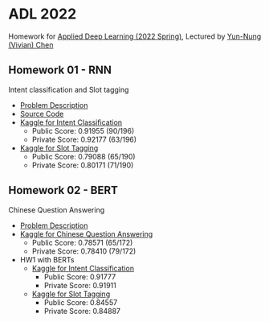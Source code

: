 # ADL 2022

Homework for [Applied Deep Learning (2022 Spring)](http://adl.miulab.tw/), Lectured by [Yun-Nung (Vivian) Chen](http://vivianchen.idv.tw/)

## Homework 01 - RNN

Intent classification and Slot tagging

- [Problem Description](https://www.csie.ntu.edu.tw/~miulab/s110-adl/doc/A1_RNN.pdf)
- [Source Code](https://github.com/JackywithaWhiteDog/ADL-2022/tree/main/hw01)
- [Kaggle for Intent Classification](https://www.kaggle.com/c/ntu-adl-hw1-intent-cls-spring-2022)
  - Public Score: 0.91955 (90/196)
  - Private Score: 0.92177 (63/196)
- [Kaggle for Slot Tagging](https://www.kaggle.com/c/slot-tagging-ntu-adl-hw1-spring-2022)
  - Public Score: 0.79088 (65/190)
  - Private Score: 0.80171 (71/190)

## Homework 02 - BERT

Chinese Question Answering

- [Problem Description](https://docs.google.com/presentation/d/1eonDCBNEqbvAEGKqPWt3Ew1JjVlBYXX45G2Hqs7c0Hk/edit?usp=sharing)
- [Kaggle for Chinese Question Answering](https://www.kaggle.com/competitions/ntu-adl-hw2-spring-2021)
  - Public Score: 0.78571 (65/172)
  - Private Score: 0.78410 (79/172)
- HW1 with BERTs
  - [Kaggle for Intent Classification](https://www.kaggle.com/c/ntu-adl-hw1-intent-cls-spring-2022)
    - Public Score: 0.91777
    - Private Score: 0.91911
  - [Kaggle for Slot Tagging](https://www.kaggle.com/c/slot-tagging-ntu-adl-hw1-spring-2022)
    - Public Score: 0.84557
    - Private Score: 0.84887
